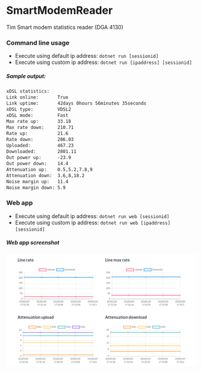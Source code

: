 # SmartModemReader
Tim Smart modem statistics reader (DGA 4130)

### Command line usage
- Execute using default ip address: `dotnet run [sessionid]`
- Execute using custom ip address: `dotnet run [ipaddress] [sessionid]`

##### Sample output:

    xDSL statistics:
    Link online:       True
    Link uptime:       42days 0hours 56minutes 35seconds
    xDSL type:         VDSL2
    xDSL mode:         Fast
    Max rate up:       33.18
    Max rate down:     210.71
    Rate up:           21.6
    Rate down:         206.03
    Uploaded:          467.23
    Downloaded:        2801.11
    Out power up:      -23.9
    Out power down:    14.4
    Attenuation up:    0.5,5.2,7.8,9
    Attenuation down:  3.6,8,18.2
    Noise margin up:   11.4
    Noise margin down: 5.9

### Web app
- Execute using default ip address: `dotnet run web [sessionid]`
- Execute using custom ip address: `dotnet run web [ipaddress] [sessionid]`

##### Web app screenshot
![screenshot](webapp.png)

